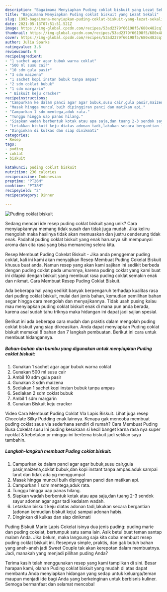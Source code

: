 ```yaml
---
description: "Bagaimana Menyiapkan Puding coklat biskuit yang Lezat Sekali"
title: "Bagaimana Menyiapkan Puding coklat biskuit yang Lezat Sekali"
slug: 1993-bagaimana-menyiapkan-puding-coklat-biskuit-yang-lezat-sekali
date: 2021-05-13T07:51:51.521Z
image: https://img-global.cpcdn.com/recipes/53ad2379f66198f5/680x482cq70/puding-coklat-biskuit-foto-resep-utama.jpg
thumbnail: https://img-global.cpcdn.com/recipes/53ad2379f66198f5/680x482cq70/puding-coklat-biskuit-foto-resep-utama.jpg
cover: https://img-global.cpcdn.com/recipes/53ad2379f66198f5/680x482cq70/puding-coklat-biskuit-foto-resep-utama.jpg
author: Julia Sparks
ratingvalue: 3.6
reviewcount: 9
recipeingredient:
- "1 sachet agar agar bubuk warna coklat"
- "500 ml susu cair"
- "10 sdm gula pasir"
- "3 sdm maizena"
- "1 sachet kopi instan bubuk tanpa ampas"
- "2 sdm coklat bubuk"
- "1 sdm margarin"
- " Biskuit keju cracker"
recipeinstructions:
- "Campurkan ke dalam panci agar agar bubuk,susu cair,gula pasir,maizena,coklat bubuk,dan kopi instant tanpa ampas.aduk sampai larut dan tidak ada yg menggumpal"
- "Masak hingga muncul buih dipinggiran panci dan matikan api."
- "Campurkan 1 sdm mentega,aduk rata."
- "Tunggu hingga uap panas hilang."
- "Siapkan wadah berbentuk kotak atau apa saja,dan tuang 2-3 sendok sayur adonan agar agar tadi kedalam wadah."
- "Letakkan biskuit keju diatas adonan tadi,lakukan secara bergantian (adonan kemudian biskuit keju) sampai adonan habis."
- "Dinginkan di kulkas dan siap dinikmati"
categories:
- Resep
tags:
- puding
- coklat
- biskuit

katakunci: puding coklat biskuit 
nutrition: 236 calories
recipecuisine: Indonesian
preptime: "PT26M"
cooktime: "PT38M"
recipeyield: "2"
recipecategory: Dinner

---
```



![Puding coklat biskuit](https://img-global.cpcdn.com/recipes/53ad2379f66198f5/680x482cq70/puding-coklat-biskuit-foto-resep-utama.jpg)

Sedang mencari ide resep puding coklat biskuit yang unik? Cara menyiapkannya memang tidak susah dan tidak juga mudah. Jika keliru mengolah maka hasilnya tidak akan memuaskan dan justru cenderung tidak enak. Padahal puding coklat biskuit yang enak harusnya sih mempunyai aroma dan cita rasa yang bisa memancing selera kita.

Resep Membuat Puding Cokelat Biskuit - Jika anda penggemar puding coklat, kali ini kami akan menyajikan Resep Membuat Puding Cokelat Biskuit khusus buat anda. Namun resep yang akan kami sajikan ini sedikit berbeda dengan puding coklat pada umumnya, karena puding coklat yang kami buat ini dilapisi dengan biskuit yang membuat rasa puding coklat semakin enak dan nikmat. Cara Membuat Resep Puding Coklat Biskuit.

Ada beberapa hal yang sedikit banyak berpengaruh terhadap kualitas rasa dari puding coklat biskuit, mulai dari jenis bahan, kemudian pemilihan bahan segar hingga cara mengolah dan menyajikannya. Tidak usah pusing kalau mau menyiapkan puding coklat biskuit enak di mana pun anda berada, karena asal sudah tahu triknya maka hidangan ini dapat jadi sajian spesial.


Berikut ini ada beberapa cara mudah dan praktis dalam mengolah puding coklat biskuit yang siap dikreasikan. Anda dapat menyiapkan Puding coklat biskuit memakai 8 bahan dan 7 langkah pembuatan. Berikut ini cara untuk membuat hidangannya.

<!--inarticleads1-->

##### Bahan-bahan dan bumbu yang digunakan untuk menyiapkan Puding coklat biskuit:

1. Gunakan 1 sachet agar agar bubuk warna coklat
1. Gunakan 500 ml susu cair
1. Ambil 10 sdm gula pasir
1. Gunakan 3 sdm maizena
1. Sediakan 1 sachet kopi instan bubuk tanpa ampas
1. Sediakan 2 sdm coklat bubuk
1. Ambil 1 sdm margarin
1. Gunakan  Biskuit keju cracker


Video Cara Membuat Puding Coklat Vla Lapis Biskuit. Lihat juga resep Chocolate Silky Pudding enak lainnya. Kenapa gak mencoba membuat puding coklat saus vla sederhana sendiri di rumah? Cara Membuat Puding Busa Cokelat susu Ini puding kesukaan si kecil banget karna rasa nya super nyoklat &amp; kebetulan pr minggu ini bertema biskuit jadi seklian saya tambahin. 

<!--inarticleads2-->

##### Langkah-langkah membuat Puding coklat biskuit:

1. Campurkan ke dalam panci agar agar bubuk,susu cair,gula pasir,maizena,coklat bubuk,dan kopi instant tanpa ampas.aduk sampai larut dan tidak ada yg menggumpal
1. Masak hingga muncul buih dipinggiran panci dan matikan api.
1. Campurkan 1 sdm mentega,aduk rata.
1. Tunggu hingga uap panas hilang.
1. Siapkan wadah berbentuk kotak atau apa saja,dan tuang 2-3 sendok sayur adonan agar agar tadi kedalam wadah.
1. Letakkan biskuit keju diatas adonan tadi,lakukan secara bergantian (adonan kemudian biskuit keju) sampai adonan habis.
1. Dinginkan di kulkas dan siap dinikmati


Puding Biskuit Marie Lapis Cokelat isinya dua jenis puding: puding marie dan puding cokelat, bertumpuk satu sama lain. Asik betul buat teman santap malam Anda. Jika belum, maka langsung saja kita coba membuat resep puding coklat biskuit ini. Resepnya simple, praktis, dan gak butuh bahan yang aneh-aneh jadi Sweet Couple tak akan kerepotan dalam membuatnya. Jadi, manakah yang menjadi pilihan puding Anda? 

Terima kasih telah menggunakan resep yang kami tampilkan di sini. Besar harapan kami, olahan Puding coklat biskuit yang mudah di atas dapat membantu Anda menyiapkan hidangan yang sedap untuk keluarga/teman maupun menjadi ide bagi Anda yang berkeinginan untuk berbisnis kuliner. Semoga bermanfaat dan selamat mencoba!

